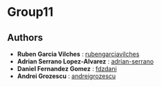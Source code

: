 # Group11

## Authors

- **Ruben Garcia Vilches** : [rubengarciavilches](https://github.com/rubengarciavilches)
- **Adrian Serrano Lopez-Alvarez** : [adrian-serrano](https://github.com/adrian-serrano)
- **Daniel Fernandez Gomez** : [fdzdani](https://github.com/fdzdani)
- **Andrei Grozescu** : [andreigrozescu](https://github.com/andreigrozescu)
